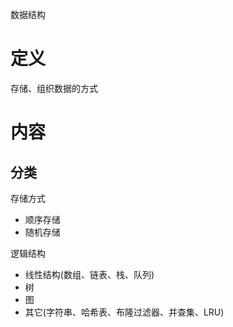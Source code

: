 数据结构

# 定义 #
存储、组织数据的方式

# 内容 #
## 分类 ##
存储方式  
  - 顺序存储
  - 随机存储

逻辑结构  
  - 线性结构(数组、链表、栈、队列)
  - 树
  - 图
  - 其它(字符串、哈希表、布隆过滤器、并查集、LRU)